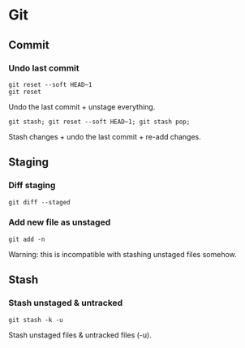 # Git

## Commit

### Undo last commit

```shell
git reset --soft HEAD~1
git reset
```
Undo the last commit + unstage everything.

```shell
git stash; git reset --soft HEAD~1; git stash pop;
```
Stash changes + undo the last commit + re-add changes.

## Staging

### Diff staging

```shell
git diff --staged
```

### Add new file as unstaged

```shell
git add -n
```
Warning: this is incompatible with stashing unstaged files somehow.

## Stash

### Stash unstaged & untracked

```shell
git stash -k -u
```
Stash unstaged files & untracked files (-u).

